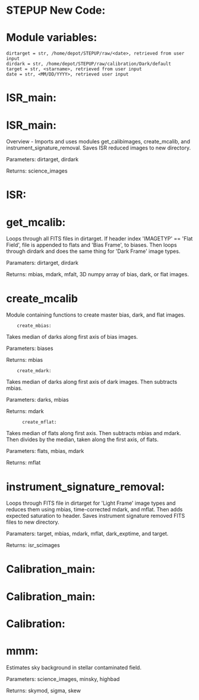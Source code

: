 # STEPUP New Code:
  
  # Module variables:
    dirtarget = str, /home/depot/STEPUP/raw/<date>, retrieved from user input
    dirdark = str, /home/depot/STEPUP/raw/calibration/Dark/default
    target = str, <starname>, retrieved from user input
    date = str, <MM/DD/YYYY>, retrieved user input

# ISR_main:
  
#       ISR_main:
Overview - Imports and uses modules get_calibimages, create_mcalib, and instrument_signature_removal. Saves ISR reduced images to new directory.

Parameters: dirtarget, dirdark

Returns: science_images
    
  # ISR:

#       get_mcalib:
Loops through all FITS files in dirtarget. If header index 'IMAGETYP' == 'Flat Field', file is appended to flats and 'Bias Frame', to biases. Then loops through dirdark and does the same thing for 'Dark Frame' image types. 

Paramaters: dirtarget, dirdark 

Returns: mbias, mdark, mfalt, 3D numpy array of bias, dark, or flat images. 

#       create_mcalib
 Module containing functions to create master bias, dark, and flat images.
        
        create_mbias:
Takes median of darks along first axis of bias images.
 
Parameters: biases
  
Returns: mbias
  
        create_mdark:
Takes median of darks along first axis of dark images. Then subtracts mbias.

Parameters: darks, mbias

Returns: mdark
  
          create_mflat:
Takes median of flats along first axis. Then subtracts mbias and mdark. Then divides by the median, taken along the first axis, of flats.

Parameters: flats, mbias, mdark

Returns: mflat

#       instrument_signature_removal:
Loops through FITS file in dirtarget for 'Light Frame' image types and reduces them using mbias, time-corrected mdark, and mflat. Then adds expected saturation to header. Saves instrument signature removed FITS files to new directory.

Paramaters: target, mbias, mdark, mflat, dark_exptime, and target. 

Returns: isr_scimages
  
# Calibration_main:
  
#       Calibration_main:
  
   # Calibration:
  
#       mmm:
Estimates sky background in stellar contaminated field.
 
 Parameters: science_images, minsky, highbad
 
 Returns: skymod, sigma, skew

